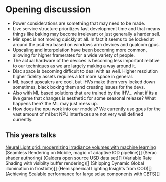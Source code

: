 # Opening discussion
- Power considerations are something that may need to be made.  
- Live service structure prioritizes fast development time and that  means things like baking may become irrelevant or just generally a harder sell.
- Min spec is not moving quickly at all. In fact it seems to be locked at around the ps4 era based on windows arm devices and qualcom gpus.
-  Upscaling and interpolation have been becoming more common, allowing for higher framerates for a wide variety of people.
- The actual hardware of the devices is becoming less important relative to our techniques as we are largely making a way around it.
- Disc space is becoming difficult to deal with as well. Higher resolution higher fidelity assets requires a lot more space in general.
- ML based upscalers are cool, but IHVs make them very locked down sometimes, black boxing them and creating issues for the devs.
- Also with ML based solutions that are trained by the IHV... what if its a live game that changes is aesthetic for some seasonal release? What happens then? the ML may just mess up.
- How does the npu work into our models? We currently use gpus for the vast amount of ml but NPU interfaces are not very well defined currently.

## This years talks
[Neural Light grid, modernizing irradiance volumes with machine learning]()
(Seamless Rendering on Mobile, magic of adaptive lOD pipeline)[]
(Serac shader authoring)
(Caldera open source USD data set)[]
(Variable Rate Shading with visibilty buffer rendering)[]
(Shipping Dynamic Global illumination in frostbite)[]
(Hemispherical Lighting Insights from COD)[]
(Achieving Scalable performance for large sclae components with CBTS)[]